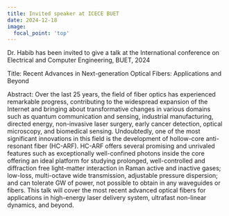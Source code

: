 ```yaml
---
title: Invited speaker at ICECE BUET
date: 2024-12-18
image:
  focal_point: 'top'
---
```


Dr. Habib has been invited to give a talk at the International conference on Electrical and Computer Engineering, BUET, 2024

<!--more-->

Title: Recent Advances in Next-generation Optical Fibers: Applications and Beyond

Abstract: Over the last 25 years, the field of fiber optics has experienced remarkable progress, contributing to the widespread expansion of the Internet and bringing about transformative changes in various domains such as quantum communication and sensing, industrial manufacturing, directed energy, non-invasive laser surgery, early cancer detection, optical microscopy, and biomedical sensing. Undoubtedly, one of the most significant innovations in this field is the development of hollow-core anti-resonant fiber (HC-ARF). HC-ARF offers several promising and unrivaled features such as exceptionally well-confined photons inside the core offering an ideal platform for studying prolonged, well-controlled and diffraction free light-matter interaction in Raman active and inactive gases; low-loss, multi-octave wide transmission, adjustable pressure dispersion; and can tolerate GW of power, not possible to obtain in any waveguides or fibers. This talk will cover the most recent advanced optical fibers for applications in high-energy laser delivery system, ultrafast non-linear dynamics, and beyond.
